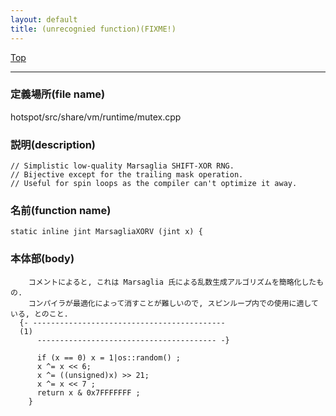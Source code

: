 ```yaml
---
layout: default
title: (unrecognied function)(FIXME!)
---
```

[Top](../index.html)

--- 
### 定義場所(file name)
hotspot/src/share/vm/runtime/mutex.cpp
### 説明(description)


```
// Simplistic low-quality Marsaglia SHIFT-XOR RNG.
// Bijective except for the trailing mask operation.
// Useful for spin loops as the compiler can't optimize it away.
```

### 名前(function name)
```
static inline jint MarsagliaXORV (jint x) {
```

### 本体部(body)
```
	コメントによると, これは Marsaglia 氏による乱数生成アルゴリズムを簡略化したもの.
	コンパイラが最適化によって消すことが難しいので, スピンループ内での使用に適している, とのこと.
  {- -------------------------------------------
  (1) 
      ---------------------------------------- -}

	  if (x == 0) x = 1|os::random() ;
	  x ^= x << 6;
	  x ^= ((unsigned)x) >> 21;
	  x ^= x << 7 ;
	  return x & 0x7FFFFFFF ;
	}
	
```


